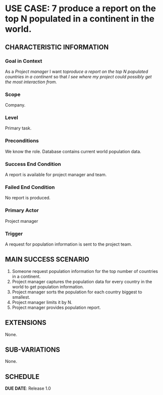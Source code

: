 # USE CASE: 7 produce a report on the top N populated in a continent in the world.


## CHARACTERISTIC INFORMATION

### Goal in Context

As a *Project manager* I want *toproduce a report on the top N populated countries in a continent* so that *I see where my project could possibly get the most interaction from.*

### Scope

Company.

### Level

Primary task.

### Preconditions

We know the role.  Database contains current world population data.

### Success End Condition

A report is available for project manager and team.

### Failed End Condition

No report is produced.

### Primary Actor

Project manager

### Trigger

A request for population information is sent to the project team.

## MAIN SUCCESS SCENARIO

1. Someone request population information for the top number of countries in a continent.
2. Project manager captures the population data for every country in the world to get population information.
3. Project manager sorts the population for each country biggest to smallest.
5. Project manager limits it by N.
6. Project manager provides population report.

## EXTENSIONS

None.

## SUB-VARIATIONS

None.

## SCHEDULE

**DUE DATE**: Release 1.0
